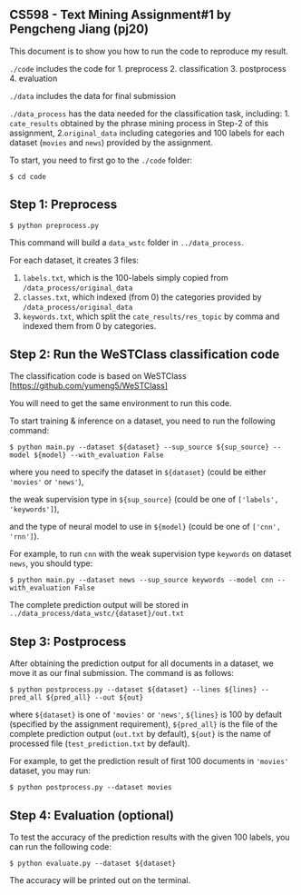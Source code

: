 ## CS598 - Text Mining Assignment#1 by Pengcheng Jiang (pj20)

This document is to show you how to run the code to reproduce my result.

```./code``` includes the code for 1. preprocess 2. classification 3. postprocess 4. evaluation

```./data``` includes the data for final submission

```./data_process``` has the data needed for the classification task, including: 1. ```cate_results``` obtained 
by the phrase mining process in Step-2 of this assignment, 2.```original_data``` including categories and 100 
labels for each dataset (```movies``` and ```news```) provided by the assignment.

To start, you need to first go to the ```./code``` folder:

```
$ cd code
```

## Step 1: Preprocess
```
$ python preprocess.py
```

This command will build a ```data_wstc``` folder in ```../data_process```. 

For each dataset, it creates 3 files: 
1. ```labels.txt```, which is the 100-labels simply copied from ```/data_process/original_data```
2. ```classes.txt```, which indexed (from 0) the categories provided by ```/data_process/original_data```
3. ```keywords.txt```, which split the ```cate_results/res_topic``` by comma and indexed them from 0 by categories.


## Step 2: Run the WeSTClass classification code
The classification code is based on WeSTClass [https://github.com/yumeng5/WeSTClass] 

You will need to get the same environment to run this code.

To start training & inference on a dataset, you need to run the following command:

```
$ python main.py --dataset ${dataset} --sup_source ${sup_source} --model ${model} --with_evaluation False
```

where you need to specify the dataset in ```${dataset}``` (could be either ```'movies'``` or ```'news'```), 

the weak supervision type in ```${sup_source}``` (could be one of ```['labels', 'keywords']```), 

and the type of neural model to use in ```${model}``` (could be one of ```['cnn', 'rnn']```).


For example, to run ```cnn``` with the weak supervision type ```keywords``` on dataset ```news```, you should type:

```
$ python main.py --dataset news --sup_source keywords --model cnn --with_evaluation False
```

The complete prediction output will be stored in ```../data_process/data_wstc/{dataset}/out.txt```


## Step 3: Postprocess
After obtaining the prediction output for all documents in a dataset, we move it as our final submission.
The command is as follows:

```
$ python postprocess.py --dataset ${dataset} --lines ${lines} --pred_all ${pred_all} --out ${out}
```

where ```${dataset}``` is one of ```'movies'``` or ```'news'```, ```${lines}``` is 100 by default 
(specified by the assignment requirement), ```${pred_all}``` is the file of the complete prediction output 
(```out.txt``` by default), ```${out}``` is the name of processed file (```test_prediction.txt``` by default).

For example, to get the prediction result of first 100 documents in ```'movies'``` dataset, you may run:

```
$ python postprocess.py --dataset movies
```


## Step 4: Evaluation (optional)

To test the accuracy of the prediction results with the given 100 labels, you can run the following code:

```
$ python evaluate.py --dataset ${dataset}
```

The accuracy will be printed out on the terminal.